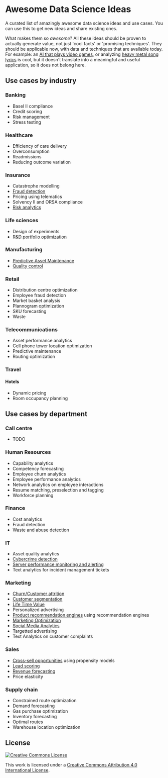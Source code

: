 # Awesome Data Science Ideas

A curated list of amazingly awesome data science ideas and use cases.
You can use this to get new ideas and share existing ones.

What makes them so _awesome_? All these ideas should be proven to actually generate value, not just 'cool facts' or 'promising techniques'. They should be applicable now, with data and techniques that are available today. For example: an [AI that plays video games](http://www.wired.co.uk/article/google-deepmind-atari), or analyzing [heavy metal song lyrics](http://www.degeneratestate.org/posts/2016/Apr/20/heavy-metal-and-natural-language-processing-part-1/) is cool, but it doesn't translate into a meaningful and useful application, so it does not belong here. 

## Use cases by industry
### Banking

- Basel II compliance
- Credit scoring
- Risk management
- Stress testing


### Healthcare
- Efficiency of care delivery
- Overconsumption
- Readmissions
- Reducing outcome variation

### Insurance
- Catastrophe modelling
- [Fraud detection](http://www.jstor.org/stable/3182781)
- Pricing using telematics
- Solvency II and ORSA compliance
- [Risk analytics](https://en.wikipedia.org/wiki/Analytics#Risk_analytics)


### Life sciences
- Design of experiments
- [R&D portfolio optimization](http://www.athlycs.be/portfolio-insight)

### Manufacturing
- [Predictive Asset Maintenance](http://www.genesissolutions.com/asset-management-to-be-a-key-in-internet-of-things-manufacturing-deployments/)
- [Quality control](http://necsi.edu/affiliates/braha/IEEE-Cleaning_02.pdf)



### Retail
- Distribution centre optimization
- Employee fraud detection
- Market basket analysis
- Plannogram optimization
- SKU forecasting
- Waste

### Telecommunications
- Asset performance analytics
- Cell phone tower location optimization
- Predictive maintenance
- Routing optimization

### Travel
#### Hotels
- Dynamic pricing
- Room occupancy planning

## Use cases by department
### Call centre
- TODO


### Human Resources
- Capability analytics
- Competency forecasting
- Employee churn analytics
- Employee performance analytics
- Network analytics on employee interactions
- Resume matching, preselection and tagging
- Workforce planning

### Finance
- Cost analytics
- Fraud detection
- Waste and abuse detection

### IT
- Asset quality analytics
- [Cybercrime detection](http://www.sas.com/en_be/software/fraud-security-intelligence/cybersecurity-solutions.html)
- [Server performance monitoring and alerting](http://www.coscale.com/)
- Text analytics for incident management tickets

### Marketing


- [Churn/Customer attrition](https://en.wikipedia.org/wiki/Customer_attrition#prediction)
- [Customer segmentation](https://ds4ci.files.wordpress.com/2013/09/user08_jimp_custseg_revnov08.pdf)
- [Life Time Value](https://dataorigami.net/blogs/napkin-folding/18868411-lifetimes-measuring-customer-lifetime-value-in-python)
- Personalized advertising
- [Product recommendation engines](http://www.kdnuggets.com/2015/10/big-data-recommendation-systems-change-lives.html) using recommendation engines
- [Marketing Optimization](http://www.marketingoptimizer.com/marketing-optimization/)
- [Social Media Analytics](https://cran.r-project.org/web/packages/SocialMediaLab/index)
- Targetted advertising
- Text Analytics on customer complaints

### Sales

- [Cross-sell opportunities](https://www.analyticsvidhya.com/blog/2015/08/learn-cross-selling-upselling/) using propensity models
- [Lead scoring](http://marketingland.com/maximizing-lead-scoring-analytics-use-big-data-b2b-101956)
- [Revenue forecasting](http://analytics.ncsu.edu/sesug/2007/PO10.pdf)
- Price elasticity

### Supply chain
- Constrained route optimization
- Demand forecasting
- Gas purchase optimization
- Inventory forecasting
- Optimal routes
- Warehouse location optimization

## License

[![Creative Commons License](http://i.creativecommons.org/l/by/4.0/88x31.png)](http://creativecommons.org/licenses/by/4.0/)

This work is licensed under a [Creative Commons Attribution 4.0 International License](http://creativecommons.org/licenses/by/4.0/).
